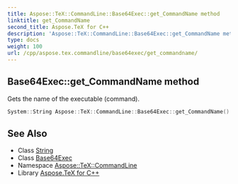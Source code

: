 ```yaml
---
title: Aspose::TeX::CommandLine::Base64Exec::get_CommandName method
linktitle: get_CommandName
second_title: Aspose.TeX for C++
description: 'Aspose::TeX::CommandLine::Base64Exec::get_CommandName method. Gets the name of the executable (command) in C++.'
type: docs
weight: 100
url: /cpp/aspose.tex.commandline/base64exec/get_commandname/
---
```

## Base64Exec::get_CommandName method


Gets the name of the executable (command).

```cpp
System::String Aspose::TeX::CommandLine::Base64Exec::get_CommandName() override
```

## See Also

* Class [String](../../../system/string/)
* Class [Base64Exec](../)
* Namespace [Aspose::TeX::CommandLine](../../)
* Library [Aspose.TeX for C++](../../../)
